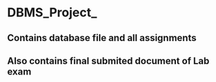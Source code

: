 # DBMS_Project_
## Contains database file and all assignments
## Also contains final submited document of Lab exam
